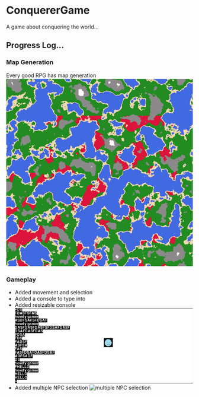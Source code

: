 # ConquererGame
A game about conquering the world...

## Progress Log...

### Map Generation
Every good RPG has map generation
![Perlin Noise](progress/perlin_noise.PNG)

### Gameplay

- Added movement and selection
- Added a console to type into
- Added resizable console
![Resizeable Console](progress/console_resized.PNG)
- Added multiple NPC selection
![multiple NPC selection](npc_multiple_selection_output.PNG)
